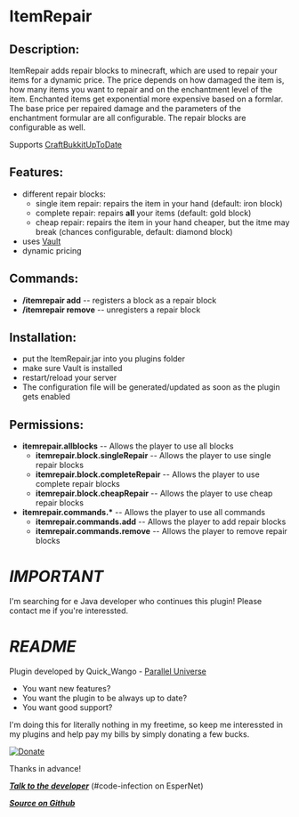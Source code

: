 ItemRepair
==========

Description:
------------
ItemRepair adds repair blocks to minecraft, which are used to repair your items for a dynamic price.
The price depends on how damaged the item is, how many items you want to repair and on the enchantment
level of the item. Enchanted items get exponential more expensive based on a formlar.
The base price per repaired damage and the parameters of the enchantment formular are all
configurable. The repair blocks are configurable as well.

Supports [CraftBukkitUpToDate](http://dev.bukkit.org/server-mods/craftbukkituptodate/)

Features:
---------
- different repair blocks:
    - single item repair: repairs the item in your hand (default: iron block)
    - complete repair: repairs **all** your items (default: gold block)
    - cheap repair: repairs the item in your hand cheaper, but the itme may break (chances configurable, default: diamond block)
- uses [Vault](http://dev.bukkit.org/server-mods/Vault/)
- dynamic pricing

Commands:
---------
- **/itemrepair add** -- registers a block as a repair block
- **/itemrepair remove** -- unregisters a repair block

Installation:
-------------
- put the ItemRepair.jar into you plugins folder
- make sure Vault is installed
- restart/reload your server
- The configuration file will be generated/updated as soon as the plugin gets enabled

Permissions:
------------
- **itemrepair.allblocks** -- Allows the player to use all blocks
    - **itemrepair.block.singleRepair** -- Allows the player to use single repair blocks
    - **itemrepair.block.completeRepair** -- Allows the player to use complete repair blocks
    - **itemrepair.block.cheapRepair** -- Allows the player to use cheap repair blocks
- **itemrepair.commands.\*** -- Allows the player to use all commands
    - **itemrepair.commands.add** -- Allows the player to add repair blocks
    - **itemrepair.commands.remove** -- Allows the player to remove repair blocks

***IMPORTANT***
===============

I'm searching for e Java developer who continues this plugin! Please contact me if you're interessted.

***README***
============

Plugin developed by Quick_Wango - [Parallel Universe](http://parallel-universe.de)

- You want new features?
- You want the plugin to be always up to date?
- You want good support?

I'm doing this for literally nothing in my freetime, so keep me interessted in my plugins and help pay my bills by simply donating a few bucks.

[![Donate](https://www.paypalobjects.com/en_US/i/btn/btn_donate_LG.gif "Donate")](https://www.paypal.com/cgi-bin/webscr?cmd=_s-xclick&hosted_button_id=2QU7NLJW3W58A)

Thanks in advance!

***[Talk to the developer](http://webchat.esper.net/?channels=code-infection&nick=)*** (#code-infection on EsperNet)

***[Source on Github](https://github.com/quickwango/ItemRepair)***